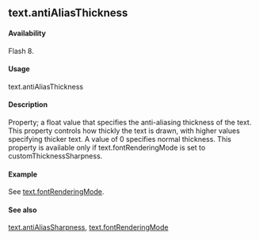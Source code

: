 ## text.antiAliasThickness

#### Availability

Flash 8.

#### Usage

text.antiAliasThickness

#### Description

Property; a float value that specifies the anti-aliasing thickness of the text. This property controls how thickly the text is drawn, with higher values specifying thicker text. A value of 0 specifies normal thickness. This property is available only if text.fontRenderingMode is set to customThicknessSharpness.

#### Example

See [text.fontRenderingMode](../Text_object/text10.md).

#### See also

[text.antiAliasSharpness](../Text_object/text1.md), [text.fontRenderingMode](../Text_object/text10.md)
